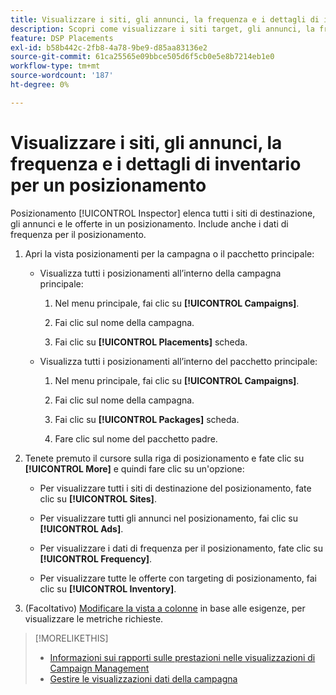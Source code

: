 ```yaml
---
title: Visualizzare i siti, gli annunci, la frequenza e i dettagli di inventario per un posizionamento
description: Scopri come visualizzare i siti target, gli annunci, la frequenza e i dati di inventario per un posizionamento.
feature: DSP Placements
exl-id: b58b442c-2fb8-4a78-9be9-d85aa83136e2
source-git-commit: 61ca25565e09bbce505d6f5cb0e5e8b7214eb1e0
workflow-type: tm+mt
source-wordcount: '187'
ht-degree: 0%

---
```


# Visualizzare i siti, gli annunci, la frequenza e i dettagli di inventario per un posizionamento

Posizionamento [!UICONTROL Inspector] elenca tutti i siti di destinazione, gli annunci e le offerte in un posizionamento. Include anche i dati di frequenza per il posizionamento.

1. Apri la vista posizionamenti per la campagna o il pacchetto principale:

   * Visualizza tutti i posizionamenti all’interno della campagna principale:

      1. Nel menu principale, fai clic su **[!UICONTROL Campaigns]**.

      1. Fai clic sul nome della campagna.

      1. Fai clic su **[!UICONTROL Placements]** scheda.

   * Visualizza tutti i posizionamenti all’interno del pacchetto principale:

      1. Nel menu principale, fai clic su **[!UICONTROL Campaigns]**.

      1. Fai clic sul nome della campagna.

      1. Fai clic su **[!UICONTROL Packages]** scheda.

      1. Fare clic sul nome del pacchetto padre.

1. Tenete premuto il cursore sulla riga di posizionamento e fate clic su **[!UICONTROL More]** e quindi fare clic su un&#39;opzione:

   * Per visualizzare tutti i siti di destinazione del posizionamento, fate clic su **[!UICONTROL Sites]**.

   * Per visualizzare tutti gli annunci nel posizionamento, fai clic su **[!UICONTROL Ads]**.

   * Per visualizzare i dati di frequenza per il posizionamento, fate clic su **[!UICONTROL Frequency]**.

   * Per visualizzare tutte le offerte con targeting di posizionamento, fai clic su **[!UICONTROL Inventory]**.

1. (Facoltativo) [Modificare la vista a colonne](campaign-data-views-manage.md#column-view-change) in base alle esigenze, per visualizzare le metriche richieste.

>[!MORELIKETHIS]
>
>* [Informazioni sui rapporti sulle prestazioni nelle visualizzazioni di Campaign Management](campaign-reports-about.md)
>* [Gestire le visualizzazioni dati della campagna](campaign-data-views-manage.md)
